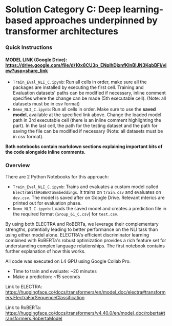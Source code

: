# Solution Category C: Deep learning-based approaches underpinned by transformer architectures

### Quick Instructions

#### MODEL LINK (Google Drive): https://drive.google.com/file/d/10x8CU3p_ENpIhDjxnfKInBlJN3KqbBFl/view?usp=share_link

* `Train_Eval_NLI_C.ipynb`: Run all cells in order, make sure all the packages are installed by executing the first cell. Training and Evaluation datasets' paths can be modified if necessary, inline comment specifies where the change can be made (5th executable cell). (Note: all datasets must be in csv format)
* `Demo_NLI_C.ipynb`: Run all cells in order. Make sure to use the **saved model**, available at the specified link above. Change the loaded model path 
in 3rd executable cell (there is an inline comment highlighting the part). In the last cell, the path for the testing dataset and the path for saving the file can be modified if necessary (Note: all datasets must be in csv format).

**Both notebooks contain markdown sections explaining important bits of the code alongside inline comments.**

### Overview

There are 2 Python Notebooks for this approach:
* `Train_Eval_NLI_C.ipynb`: Trains and evaluates a custom model called `ElectraWithRoBERTaEmbeddings`. It trains on `train.csv` and evaluates on `dev.csv`. The model is saved after on Google Drive. Relevant mterics are printed out for evaluation phase.
* `Demo_NLI_C.ipynb`: Loads the saved model and creates a prediction file in the required format (`Group_61_C.csv`) for `test.csv`. 

By using both ELECTRA and RoBERTa, we leverage their complementary strengths, potentially leading to better performance on the NLI task than using either model alone. ELECTRA's efficient discriminator learning combined with RoBERTa's robust optimization provides a rich feature set for understanding complex language relationships. The first notebook contains further explanation of how this works.

All code was executed on L4 GPU using Google Collab Pro.
* Time to train and evaluate: ~20 minutes
* Make a prediction: ~15 seconds

Link to ELECTRA: https://huggingface.co/docs/transformers/en/model_doc/electra#transformers.ElectraForSequenceClassification

Link to RoBERTa: https://huggingface.co/docs/transformers/v4.40.0/en/model_doc/roberta#transformers.RobertaModel